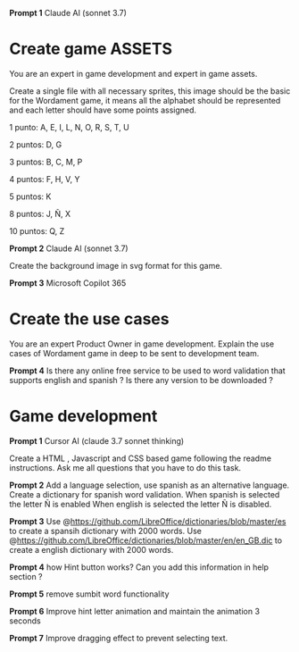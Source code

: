 **Prompt 1**
Claude AI (sonnet 3.7)

# Create game ASSETS
You are an expert in game development and expert in game assets. 

Create a single file with all necessary sprites, this image should be the basic for the Wordament game, it means all the alphabet should be represented and each letter should have some points assigned.

1 punto: A, E, I, L, N, O, R, S, T, U

2 puntos: D, G

3 puntos: B, C, M, P

4 puntos: F, H, V, Y

5 puntos: K

8 puntos: J, Ñ, X

10 puntos: Q, Z


**Prompt 2**
Claude AI (sonnet 3.7)

Create the background image in svg format for this game.


**Prompt 3**
Microsoft Copilot 365
# Create the use cases 
You are an expert Product Owner in game development. Explain the use cases of Wordament game in deep to be sent to development team.

**Prompt 4**
Is there any online free service to be used to word validation that supports english and spanish ?
Is there any version to be downloaded ?


# Game development
**Prompt 1**
Cursor AI (claude 3.7 sonnet thinking)

Create a HTML , Javascript  and CSS based game following the readme instructions.
Ask me all questions that you have to do this task.

**Prompt 2**
Add a language selection, use spanish as an alternative language. 
Create a dictionary for spanish word validation.
When spanish is selected the letter Ñ is enabled
When english is selected the letter Ñ is disabled.

**Prompt 3**
Use @https://github.com/LibreOffice/dictionaries/blob/master/es  to create a spansih dictionary with 2000 words.
Use @https://github.com/LibreOffice/dictionaries/blob/master/en/en_GB.dic to create a english dictionary with 2000 words.

**Prompt 4**
how Hint button works?
Can you add this information in help section ?

**Prompt 5**
remove sumbit word functionality

**Prompt 6**
Improve hint letter animation and maintain the animation 3 seconds

**Prompt 7**
Improve dragging effect to prevent selecting text.